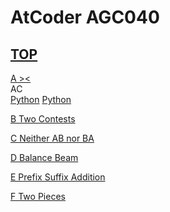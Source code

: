 # AtCoder AGC040  

## [TOP](https://atcoder.jp/contests/agc040)  

[A ><](https://atcoder.jp/contests/agc040/tasks/agc040_a)   
AC  
[Python](https://atcoder.jp/contests/agc040/submissions/15764548) 
[Python](https://atcoder.jp/contests/agc040/submissions/15764690)  

[B Two Contests](https://atcoder.jp/contests/agc040/tasks/agc040_b)   

[](https://atcoder.jp/contests/agc040/submissions/)  

[C Neither AB nor BA](https://atcoder.jp/contests/agc040/tasks/agc040_c)   

[](https://atcoder.jp/contests/agc040/submissions/)  

[D Balance Beam](https://atcoder.jp/contests/agc040/tasks/agc040_d)   

[](https://atcoder.jp/contests/agc040/submissions/)  

[E Prefix Suffix Addition](https://atcoder.jp/contests/agc040/tasks/agc040_e)   

[](https://atcoder.jp/contests/agc040/submissions/)  

[F Two Pieces](https://atcoder.jp/contests/agc040/tasks/agc040_f)   

[](https://atcoder.jp/contests/agc040/submissions/)  

